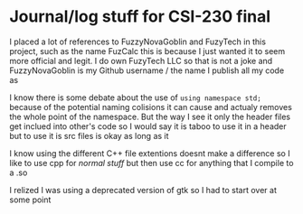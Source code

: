 # Journal/log stuff for CSI-230 final

I placed a lot of references to FuzzyNovaGoblin and FuzyTech in this project, such as the name FuzCalc this is because I just wanted it to seem more official and legit. I do own FuzyTech LLC so that is not a joke and FuzzyNovaGoblin is my Github username / the name I publish all my code as

I know there is some debate about the use of `using namespace std;` because of the potential naming colisions it can cause and actualy removes the whole point of the namespace. But the way I see it only the header files get inclued into other's code so I would say it is taboo to use it in a header but to use it is src files is okay  as long as it

I know using the different C++ file extentions doesnt make a difference so I like to use cpp for *normal stuff* but then use cc for anything that I compile to a .so

I relized I was using a deprecated version of gtk so I had to start over at some point
